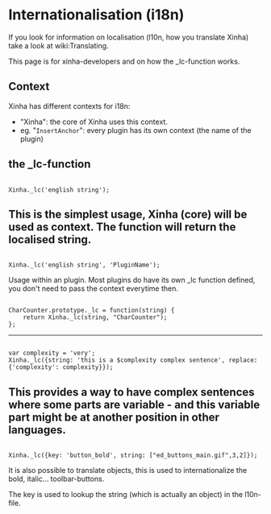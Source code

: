 # Internationalisation (i18n)

If you look for information on localisation (l10n, how you translate Xinha) take a look at wiki:Translating.

This page is for xinha-developers and on how the _lc-function works.

## Context
Xinha has different contexts for i18n:

 * "Xinha": the core of Xinha uses this context.
 * eg. "`InsertAnchor`": every plugin has its own context (the name of the plugin)

## the _lc-function
```

Xinha._lc('english string');
```
This is the simplest usage, Xinha (core) will be used as context. The function will return the localised string.
----
```

Xinha._lc('english string', 'PluginName');
```
Usage within an plugin. Most plugins do have its own _lc function defined, you don't need to pass the context everytime then.
```

CharCounter.prototype._lc = function(string) {
    return Xinha._lc(string, "CharCounter");
};
```
----
```

var complexity = 'very';
Xinha._lc({string: 'this is a $complexity complex sentence', replace:{'complexity': complexity}});
```
This provides a way to have complex sentences where some parts are variable - and this variable part might be at another position in other languages.
----
```

Xinha._lc({key: 'button_bold', string: ["ed_buttons_main.gif",3,2]});
```
It is also possible to translate objects, this is used to internationalize the bold, italic... toolbar-buttons.

The key is used to lookup the string (which is actually an object) in the l10n-file.

